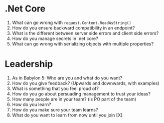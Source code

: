 # .Net Core

1. What can go wrong with `request.Content.ReadAsString()`
2. How do you ensure backward compatibility in an endpoint?
3. What is the different between server side errors and client side errors?
4. How do you manage secrets in .net core?
5. What can go wrong with serializing objects with multiple properties?

# Leadership

1. As in Babylon 5: Who are you and what do you want?
2. How do you give feedback? (Upwards and downwards, with examples)
3. What is something that you feel proud of?
4. How do you go about persuading management to trust your ideas?
5. How many people are in your team? (is PO part of the team)
6. How do you learn?
7. How do you make sure your team learns?
8. What do you want to learn from now until you join [X]
